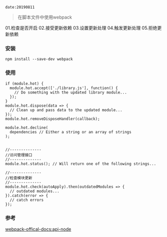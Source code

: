 ```
date:20190811
```

> 在脚本文件中使用webpack

01.检查是否开启
02.接受更新依赖
03.设置更新处理
04.触发更新处理
05.拒绝更新依赖

### 安装
```
npm install --save-dev webpack
```


### 使用
```
if (module.hot) {
  module.hot.accept(['./library.js'], function() {
    // Do something with the updated library module...
  });
}
module.hot.dispose(data => {
  // Clean up and pass data to the updated module...
});
module.hot.removeDisposeHandler(callback);

module.hot.decline(
  dependencies // Either a string or an array of strings
);


//--------------
//访问管理接口
//--------------
module.hot.status(); // Will return one of the following strings...

//--------------
//检查模块更新
//--------------
module.hot.check(autoApply).then(outdatedModules => {
  // outdated modules...
}).catch(error => {
  // catch errors
});
```


### 参考

[webpack-offical-docs:api-node](https://webpack.js.org/api/node/)
